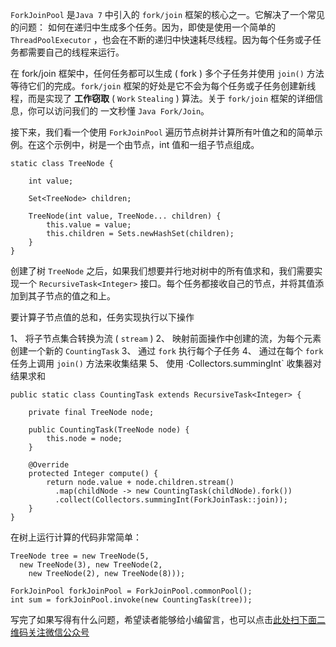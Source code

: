 `ForkJoinPool` 是`Java 7` 中引入的 `fork/join` 框架的核心之一。它解决了一个常见的问题： 如何在递归中生成多个任务。因为，即使是使用一个简单的 `ThreadPoolExecutor` ，也会在不断的递归中快速耗尽线程。因为每个任务或子任务都需要自己的线程来运行。

在 fork/join 框架中，任何任务都可以生成 ( fork ) 多个子任务并使用 `join()` 方法等待它们的完成。`fork/join` 框架的好处是它不会为每个任务或子任务创建新线程，而是实现了 **工作窃取** ( `Work` `Stealing` ) 算法。关于 `fork/join` 框架的详细信息，你可以访问我们的 一文秒懂 `Java Fork/Join`。

接下来，我们看一个使用 `ForkJoinPool` 遍历节点树并计算所有叶值之和的简单示例。在这个示例中，树是一个由节点，int 值和一组子节点组成。

```
static class TreeNode {

    int value;

    Set<TreeNode> children;

    TreeNode(int value, TreeNode... children) {
        this.value = value;
        this.children = Sets.newHashSet(children);
    }
}
```

创建了树 `TreeNode` 之后，如果我们想要并行地对树中的所有值求和，我们需要实现一个 `RecursiveTask<Integer>` 接口。每个任务都接收自己的节点，并将其值添加到其子节点的值之和上。

要计算子节点值的总和，任务实现执行以下操作

1、  将子节点集合转换为流 ( `stream` )
2、  映射前面操作中创建的流，为每个元素创建一个新的 `CountingTask`
3、  通过 `fork` 执行每个子任务
4、  通过在每个 `fork` 任务上调用 `join()` 方法来收集结果
5、  使用 ·Collectors.summingInt\` 收集器对结果求和

```
public static class CountingTask extends RecursiveTask<Integer> {

    private final TreeNode node;

    public CountingTask(TreeNode node) {
        this.node = node;
    }

    @Override
    protected Integer compute() {
        return node.value + node.children.stream()
          .map(childNode -> new CountingTask(childNode).fork())
          .collect(Collectors.summingInt(ForkJoinTask::join));
    }
}
```

在树上运行计算的代码非常简单：

```
TreeNode tree = new TreeNode(5,
  new TreeNode(3), new TreeNode(2,
    new TreeNode(2), new TreeNode(8)));

ForkJoinPool forkJoinPool = ForkJoinPool.commonPool();
int sum = forkJoinPool.invoke(new CountingTask(tree));
```


写完了如果写得有什么问题，希望读者能够给小编留言，也可以点击[此处扫下面二维码关注微信公众号](https://www.ycbbs.vip/?p=28 "此处扫下面二维码关注微信公众号")